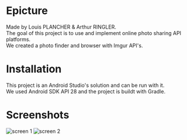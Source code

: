 # Epicture
Made by Louis PLANCHER & Arthur RINGLER.<br>
The goal of this project is to use and implement online photo sharing API platforms.<br>
We created a photo finder and browser with Imgur API's.<br>

# Installation
This project is an Android Studio's solution and can be run with it.<br>
We used Android SDK API 28 and the project is buildt with Gradle.<br>

# Screenshots
![screen 1](https://i.imgur.com/y0uEzfp.png)
![screen 2](https://i.imgur.com/cdk6fpR.png)<br>
